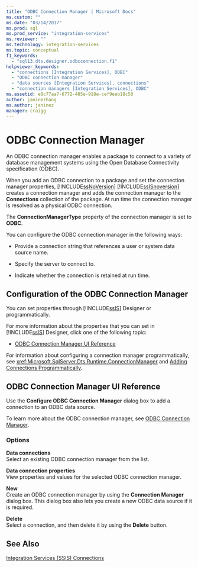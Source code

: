 ```yaml
---
title: "ODBC Connection Manager | Microsoft Docs"
ms.custom: ""
ms.date: "03/14/2017"
ms.prod: sql
ms.prod_service: "integration-services"
ms.reviewer: ""
ms.technology: integration-services
ms.topic: conceptual
f1_keywords: 
  - "sql13.dts.designer.odbcconnection.f1"
helpviewer_keywords: 
  - "connections [Integration Services], ODBC"
  - "ODBC connection manager"
  - "data sources [Integration Services], connections"
  - "connection managers [Integration Services], ODBC"
ms.assetid: e8c77aa7-6772-485e-918e-cef9eeb18c58
author: janinezhang
ms.author: janinez
manager: craigg
---
```

# ODBC Connection Manager
  An ODBC connection manager enables a package to connect to a variety of database management systems using the Open Database Connectivity specification (ODBC).  
  
 When you add an ODBC connection to a package and set the connection manager properties, [!INCLUDE[ssNoVersion](../../includes/ssnoversion-md.md)] [!INCLUDE[ssISnoversion](../../includes/ssisnoversion-md.md)] creates a connection manager and adds the connection manager to the **Connections** collection of the package. At run time the connection manager is resolved as a physical ODBC connection.  
  
 The **ConnectionManagerType** property of the connection manager is set to **ODBC**.  
  
 You can configure the ODBC connection manager in the following ways:  
  
-   Provide a connection string that references a user or system data source name.  
  
-   Specify the server to connect to.  
  
-   Indicate whether the connection is retained at run time.  
  
## Configuration of the ODBC Connection Manager  
 You can set properties through [!INCLUDE[ssIS](../../includes/ssis-md.md)] Designer or programmatically.  
  
 For more information about the properties that you can set in [!INCLUDE[ssIS](../../includes/ssis-md.md)] Designer, click one of the following topic:  
  
-   [ODBC Connection Manager UI Reference](../../integration-services/connection-manager/odbc-connection-manager-ui-reference.md)  
  
 For information about configuring a connection manager programmatically, see <xref:Microsoft.SqlServer.Dts.Runtime.ConnectionManager> and [Adding Connections Programmatically](../../integration-services/building-packages-programmatically/adding-connections-programmatically.md).  
  
## ODBC Connection Manager UI Reference
  Use the **Configure ODBC Connection Manager** dialog box to add a connection to an ODBC data source.  
  
 To learn more about the ODBC connection manager, see [ODBC Connection Manager](../../integration-services/connection-manager/odbc-connection-manager.md).  
  
### Options  
 **Data connections**  
 Select an existing ODBC connection manager from the list.  
  
 **Data connection properties**  
 View properties and values for the selected ODBC connection manager.  
  
 **New**  
 Create an ODBC connection manager by using the **Connection Manager** dialog box. This dialog box also lets you create a new ODBC data source if it is required.  
  
 **Delete**  
 Select a connection, and then delete it by using the **Delete** button.  
## See Also  
 [Integration Services &#40;SSIS&#41; Connections](../../integration-services/connection-manager/integration-services-ssis-connections.md)  
  
  
